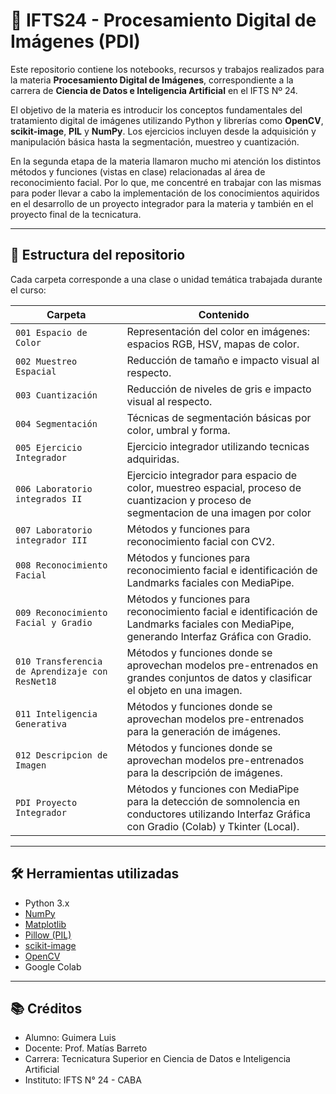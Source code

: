 # 📸 IFTS24 - Procesamiento Digital de Imágenes (PDI)

Este repositorio contiene los notebooks, recursos y trabajos realizados para la materia **Procesamiento Digital de Imágenes**, correspondiente a la carrera de **Ciencia de Datos e Inteligencia Artificial** en el IFTS Nº 24.

El objetivo de la materia es introducir los conceptos fundamentales del tratamiento digital de imágenes utilizando Python y librerías como **OpenCV**, **scikit-image**, **PIL** y **NumPy**. Los ejercicios incluyen desde la adquisición y manipulación básica hasta la segmentación, muestreo y cuantización.

En la segunda etapa de la materia llamaron mucho mi atención los distintos métodos y funciones (vistas en clase) relacionadas al área de reconocimiento facial. Por lo que, me concentré en trabajar con las mismas para poder llevar a cabo la implementación de los conocimientos aquiridos en el desarrollo de un proyecto integrador para la materia y también en el proyecto final de la tecnicatura.

---

## 📁 Estructura del repositorio

Cada carpeta corresponde a una clase o unidad temática trabajada durante el curso:

| Carpeta | Contenido |
|--------|-----------|
| `001 Espacio de Color` | Representación del color en imágenes: espacios RGB, HSV, mapas de color. |
| `002 Muestreo Espacial` | Reducción de tamaño e impacto visual al respecto. |
| `003 Cuantización` | Reducción de niveles de gris e impacto visual al respecto. |
| `004 Segmentación` | Técnicas de segmentación básicas por color, umbral y forma. |  
| `005 Ejercicio Integrador` | Ejercicio integrador utilizando tecnicas adquiridas. |
| `006 Laboratorio integrados II` | Ejercicio integrador para espacio de color, muestreo espacial, proceso de cuantizacion y proceso de segmentacion de una imagen por color |
| `007 Laboratorio integrador III` | Métodos y funciones para reconocimiento facial con CV2. |
| `008 Reconocimiento Facial` | Métodos y funciones para reconocimiento facial e identificación de Landmarks faciales con MediaPipe. |
| `009 Reconocimiento Facial y Gradio` | Métodos y funciones para reconocimiento facial e identificación de Landmarks faciales con MediaPipe, generando Interfaz Gráfica con Gradio. |
| `010 Transferencia de Aprendizaje con ResNet18` | Métodos y funciones donde se aprovechan modelos pre-entrenados en grandes conjuntos de datos y clasificar el objeto en una imagen. |
| `011 Inteligencia Generativa` | Métodos y funciones donde se aprovechan modelos pre-entrenados para la generación de imágenes. |
| `012 Descripcion de Imagen` | Métodos y funciones donde se aprovechan modelos pre-entrenados para la descripción de imágenes. |
| `PDI Proyecto Integrador` | Métodos y funciones con MediaPipe para la detección de somnolencia en conductores utilizando Interfaz Gráfica con Gradio (Colab) y Tkinter (Local). |

---

## 🛠️ Herramientas utilizadas

- Python 3.x
- [NumPy](https://numpy.org/)
- [Matplotlib](https://matplotlib.org/)
- [Pillow (PIL)](https://pillow.readthedocs.io/)
- [scikit-image](https://scikit-image.org/)
- [OpenCV](https://opencv.org/)
- Google Colab

---

## 📚 Créditos
- Alumno: Guimera Luis
- Docente: Prof. Matías Barreto  
- Carrera: Tecnicatura Superior en Ciencia de Datos e Inteligencia Artificial  
- Instituto: IFTS N° 24 - CABA
